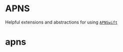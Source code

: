 # APNS

Helpful extensions and abstractions for using [`APNSwift`](http://github.com/kylebrowning/APNSwift.git)
# apns
